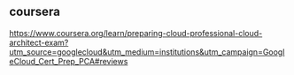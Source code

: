 ## coursera

https://www.coursera.org/learn/preparing-cloud-professional-cloud-architect-exam?utm_source=googlecloud&utm_medium=institutions&utm_campaign=GoogleCloud_Cert_Prep_PCA#reviews



